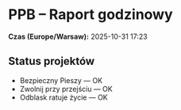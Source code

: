 # PPB – Raport godzinowy
**Czas (Europe/Warsaw):** 2025-10-31 17:23

## Status projektów
- Bezpieczny Pieszy — OK
- Zwolnij przy przejściu — OK
- Odblask ratuje życie — OK

